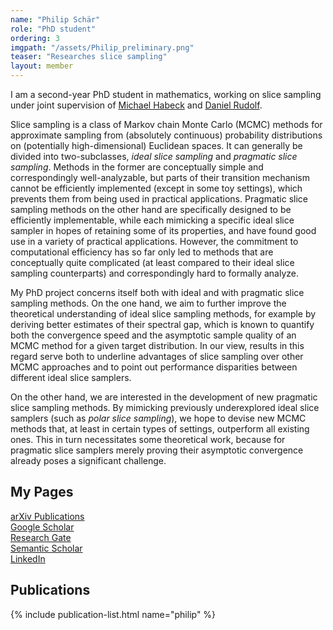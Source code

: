 ```yaml
---
name: "Philip Schär"
role: "PhD student"
ordering: 3
imgpath: "/assets/Philip_preliminary.png"
teaser: "Researches slice sampling"
layout: member
---
```


I am a second-year PhD student in mathematics, working on slice sampling under joint supervision of [Michael Habeck](/team/michael-habeck.html) and [Daniel Rudolf](https://staff.fim.uni-passau.de/~rudolf/).  

Slice sampling is a class of Markov chain Monte Carlo (MCMC) methods for approximate sampling from (absolutely continuous) probability distributions on (potentially high-dimensional) Euclidean spaces. It can generally be divided into two-subclasses, *ideal slice sampling* and *pragmatic slice sampling*. Methods in the former are conceptually simple and correspondingly well-analyzable, but parts of their transition mechanism cannot be efficiently implemented (except in some toy settings), which prevents them from being used in practical applications. Pragmatic slice sampling methods on the other hand are specifically designed to be efficiently implementable, while each mimicking a specific ideal slice sampler in hopes of retaining some of its properties, and have found good use in a variety of practical applications. However, the commitment to computational efficiency has so far only led to methods that are conceptually quite complicated (at least compared to their ideal slice sampling counterparts) and correspondingly hard to formally analyze.

My PhD project concerns itself both with ideal and with pragmatic slice sampling methods. On the one hand, we aim to further improve the theoretical understanding of ideal slice sampling methods, for example by deriving better estimates of their spectral gap, which is known to quantify both the convergence speed and the asymptotic sample quality of an MCMC method for a given target distribution. In our view, results in this regard serve both to underline advantages of slice sampling over other MCMC approaches and to point out performance disparities between different ideal slice samplers.

On the other hand, we are interested in the development of new pragmatic slice sampling methods. By mimicking previously underexplored ideal slice samplers (such as *polar slice sampling*), we hope to devise new MCMC methods that, at least in certain types of settings, outperform all existing ones. This in turn necessitates some theoretical work, because for pragmatic slice samplers merely proving their asymptotic convergence already poses a significant challenge.


## My Pages

[arXiv Publications](https://arxiv.org/a/schar_p_1.html)  
[Google Scholar](https://scholar.google.com/citations?hl=en&user=tIE_vOQAAAAJ)  
[Research Gate](https://www.researchgate.net/profile/Philip-Schaer)  
[Semantic Scholar](https://www.semanticscholar.org/author/Philip-Schar/2204760249)  
[LinkedIn](https://www.linkedin.com/in/philip-sch%C3%A4r-6a190b250)

## Publications
{% include publication-list.html name="philip" %}

